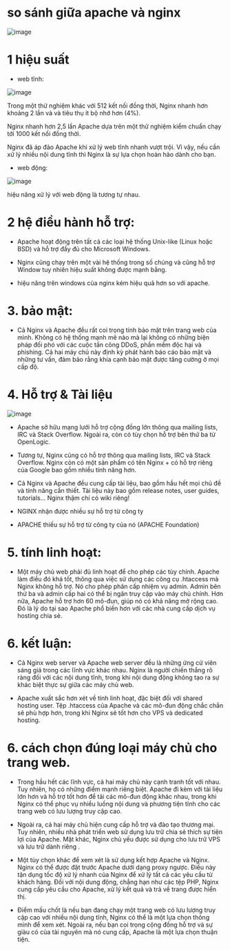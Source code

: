 # so sánh giữa apache và nginx

![image](https://user-images.githubusercontent.com/95491130/184054045-aed875b0-d647-41ab-9d49-81d74c90ad12.png)

# 1 hiệu suất

- web tĩnh:

![image](https://user-images.githubusercontent.com/95491130/184053185-eb346cca-7fba-412d-9223-6ce3c8574bb1.png)

Trong một thử nghiệm khác với 512 kết nối đồng thời, Nginx nhanh hơn khoảng 2 lần và và tiêu thụ ít bộ nhớ hơn (4%).

Nginx nhanh hơn 2,5 lần Apache dựa trên một thử nghiệm kiểm chuẩn chạy tới 1000 kết nối đồng thời.

Nginx đã áp đảo Apache khi xử lý web tĩnh nhanh vượt trội. Vì vậy, nếu cần xử lý nhiều nội dung tĩnh thì Nginx là sự lựa chọn hoàn hảo dành cho bạn.

- web động: 

![image](https://user-images.githubusercontent.com/95491130/184053355-697bbdc4-0230-464b-aa70-3ca63d725ca5.png)

hiệu năng xử lý với web động là tương tự nhau.

# 2 hệ điều hành hỗ trợ:

- Apache hoạt động trên tất cả các loại hệ thống Unix-like (Linux hoặc BSD) và hỗ trợ đầy đủ cho Microsoft Windows.

- Nginx cũng chạy trên một vài hệ thống trong số chúng và cũng hỗ trợ Window tuy nhiên hiệu suất không được mạnh bằng.

- hiệu năng trên windows của nginx kém hiệu quả hơn so với apache.

# 3. bảo mật:

- Cả Nginx và Apache đều rất coi trọng tính bảo mật trên trang web của mình. Không có hệ thống mạnh mẽ nào mà lại không có những biện pháp đối phó với các cuộc tấn công DDoS, phần mềm độc hại và phishing. Cả hai máy chủ này định kỳ phát hành báo cáo bảo mật và những tư vấn, đảm bảo rằng khía cạnh bảo mật được tăng cường ở mọi cấp độ.

# 4. Hỗ trợ & Tài liệu

![image](https://user-images.githubusercontent.com/95491130/184053680-616ca0b5-11a5-4b87-9f02-b04f9af6a407.png)

- Apache sở hữu mạng lưới hỗ trợ cộng đồng lớn thông qua mailing lists, IRC và Stack Overflow. Ngoài ra, còn có tùy chọn hỗ trợ bên thứ ba từ OpenLogic.

- Tương tự, Nginx cũng có hỗ trợ thông qua mailing lists, IRC và Stack Overflow. Nginx còn có một sản phẩm có tên Nginx + có hỗ trợ riêng của Google bao gồm nhiều tính năng hơn.

- Cả Nginx và Apache đều cung cấp tài liệu, bao gồm hầu hết mọi chủ đề và tính năng cần thiết. Tài liệu này bao gồm release notes, user guides, tutorials... Nginx thậm chí có wiki riêng!

- 	NGINX nhận được nhiều sự hỗ trợ từ công ty

- APACHE thiếu sự hỗ trợ từ công ty của nó (APACHE Foundation)

# 5. tính linh hoạt:

- Một máy chủ web phải đủ linh hoạt để cho phép các tùy chỉnh. Apache làm điều đó khá tốt, thông qua việc sử dụng các công cụ .htaccess mà Nginx không hỗ trợ. Nó cho phép phân cấp nhiệm vụ admin. Admin bên thứ ba và admin cấp hai có thể bị ngăn truy cập vào máy chủ chính. Hơn nữa, Apache hỗ trợ hơn 60 mô-đun, giúp nó có khả năng mở rộng cao. Đó là lý do tại sao Apache phổ biến hơn với các nhà cung cấp dịch vụ hosting chia sẻ.

# 6. kết luận: 

- Cả Nginx web server và Apache web server đều là những ứng cử viên sáng giá trong các lĩnh vực khác nhau. Nginx là người chiến thắng rõ ràng đối với các nội dung tĩnh, trong khi nội dung động không tạo ra sự khác biệt thực sự giữa các máy chủ web.

- Apache xuất sắc hơn xét về tính linh hoạt, đặc biệt đối với shared hosting user. Tệp .htaccess của Apache và các mô-đun động chắc chắn sẽ phù hợp hơn, trong khi Nginx sẽ tốt hơn cho VPS và dedicated hosting.

# 6. cách chọn đúng loại máy chủ cho trang web.

- Trong hầu hết các lĩnh vực, cả hai máy chủ này cạnh tranh tốt với nhau. Tuy nhiên, họ có những điểm mạnh riêng biệt. Apache đi kèm với tài liệu lớn hơn và hỗ trợ tốt hơn để tải các mô-đun động khác nhau, trong khi Nginx có thể phục vụ nhiều luồng nội dung và phương tiện tĩnh cho các trang web có lưu lượng truy cập cao.

- Ngoài ra, cả hai máy chủ hiện cung cấp hỗ trợ và đào tạo thương mại. Tuy nhiên, nhiều nhà phát triển web sử dụng lưu trữ chia sẻ thích sự tiện lợi của Apache. Mặt khác, Nginx chủ yếu được sử dụng cho lưu trữ VPS và lưu trữ dành riêng .

- Một tùy chọn khác để xem xét là sử dụng kết hợp Apache và Nginx. Nginx có thể được đặt trước Apache dưới dạng proxy ngược. Điều này tận dụng tốc độ xử lý nhanh của Nginx để xử lý tất cả các yêu cầu từ khách hàng. Đối với nội dung động, chẳng hạn như các tệp PHP, Nginx cung cấp yêu cầu cho Apache, xử lý kết quả và trả về trang được hiển thị.

- Điểm mấu chốt là nếu bạn đang chạy một trang web có lưu lượng truy cập cao với nhiều nội dung tĩnh, Nginx có thể là một lựa chọn thông minh để xem xét. Ngoài ra, nếu bạn coi trọng cộng đồng hỗ trợ và sự giàu có của tài nguyên mà nó cung cấp, Apache là một lựa chọn thuận tiện.






